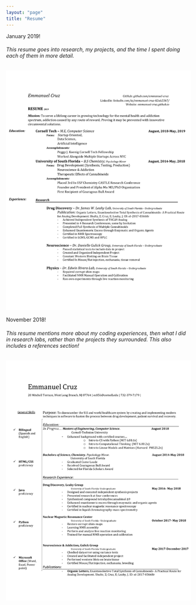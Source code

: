 ```yaml
---
layout: "page"
title: "Resume"
---
```


<p> January 2019!</p>
<h6>This resume goes into research, my projects, and the time I spent doing each of them in more detail. </h6>
<a href="/assets/resumes/jan2019_long.pdf" download>
  <img src="/assets/resumes/jan2019_long.pdf" alt="resume long">
</a>
<p> November 2018!</p>
<h6>This resume mentions more about my coding experiences, then what I did in research labs, rather than the projects they surrounded. This also includes a references section! </h6>
<a href="/assets/resumes/nov2018.pdf" download>
  <img src="/assets/resumes/nov2018.pdf" alt="resume short">
</a>